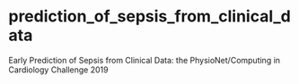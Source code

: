 # prediction_of_sepsis_from_clinical_data
Early Prediction of Sepsis from Clinical Data: the PhysioNet/Computing in Cardiology Challenge 2019
